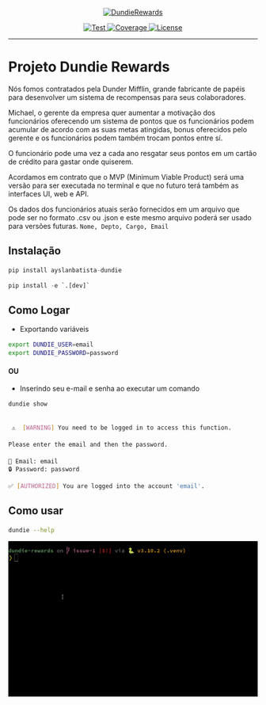 <p align="center">
  <a href="https://github.com/AyslanBatista/dundie-rewards"><img src="https://m.media-amazon.com/images/I/51bb-MYLnNL._SX342_SY445_.jpg" alt="DundieRewards"></a>
</p>
<p align="center">
<a href="https://github.com/AyslanBatista/dundie-rewards/actions/workflows/main.yml" target="_blank">
    <img src="https://github.com/AyslanBatista/dundie-rewards/actions/workflows/main.yml/badge.svg" alt="Test">
</a>
<a href="https://codecov.io/gh/AyslanBatista/dundie-rewards" target="_blank">
    <img src="https://codecov.io/gh/AyslanBatista/dundie-rewards/branch/main/graph/badge.svg?token=5XYHAT14V0" alt="Coverage">
</a>
<a href="https://github.com/AyslanBatista/dundie-rewards?tab=Unlicense-1-ov-file#readme" target="_blank">
    <img src="https://img.shields.io/badge/license-MIT-007EC7.svg?color=%2334D058" alt="License">
</a>
</p>

---

# Projeto Dundie Rewards

Nós fomos contratados pela Dunder Mifflin, grande fabricante de papéis para desenvolver um sistema
de recompensas para seus colaboradores.

Michael, o gerente da empresa quer aumentar a motivação dos funcionários oferecendo um sistema
de pontos que os funcionários podem acumular de acordo com as suas metas atingidas, bonus oferecidos
pelo gerente e os funcionários podem também trocam pontos entre sí.

O funcionário pode uma vez a cada ano resgatar seus pontos em um cartão de crédito para gastar onde
quiserem.

Acordamos em contrato que o MVP (Minimum Viable Product) será uma versão para ser executada no terminal
e que no futuro terá também as interfaces UI, web e API.

Os dados dos funcionários atuais serão fornecidos em um arquivo que pode ser no formato .csv ou .json
e este mesmo arquivo poderá ser usado para versões futuras. `Nome, Depto, Cargo, Email`


## Instalação

```py
pip install ayslanbatista-dundie
```

```py
pip install -e `.[dev]`
```

## Como Logar
- Exportando variáveis
```bash
export DUNDIE_USER=email
export DUNDIE_PASSWORD=password
```


#### OU

- Inserindo seu e-mail e senha ao executar um comando
```bash
dundie show
```
```bash

 ⚠  [WARNING] You need to be logged in to access this function.

Please enter the email and then the password.

👤 Email: email
🔒 Password: password

✅ [AUTHORIZED] You are logged into the account 'email'.
```

## Como usar
```bash
dundie --help
```
![](./assets/dundie.gif)
